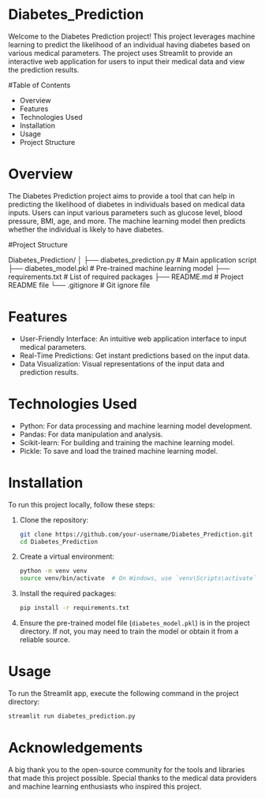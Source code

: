 # Diabetes_Prediction

Welcome to the Diabetes Prediction project! This project leverages machine learning to predict the likelihood of an individual having diabetes based on various medical parameters. The project uses Streamlit to provide an interactive web application for users to input their medical data and view the prediction results.

#Table of Contents
- Overview
- Features
- Technologies Used
- Installation
- Usage
- Project Structure

# Overview

The Diabetes Prediction project aims to provide a tool that can help in predicting the likelihood of diabetes in individuals based on medical data inputs. Users can input various parameters such as glucose level, blood pressure, BMI, age, and more. The machine learning model then predicts whether the individual is likely to have diabetes.


#Project Structure

Diabetes_Prediction/
│
├── diabetes_prediction.py      # Main application script
├── diabetes_model.pkl          # Pre-trained machine learning model
├── requirements.txt            # List of required packages
├── README.md                   # Project README file
└── .gitignore                  # Git ignore file


# Features

- User-Friendly Interface: An intuitive web application interface to input medical parameters.
- Real-Time Predictions: Get instant predictions based on the input data.
- Data Visualization: Visual representations of the input data and prediction results.

# Technologies Used

- Python: For data processing and machine learning model development.
- Pandas: For data manipulation and analysis.
- Scikit-learn: For building and training the machine learning model.
- Pickle: To save and load the trained machine learning model.

# Installation

To run this project locally, follow these steps:

1. Clone the repository:
    ```bash
    git clone https://github.com/your-username/Diabetes_Prediction.git
    cd Diabetes_Prediction
    ```

2. Create a virtual environment:
    ```bash
    python -m venv venv
    source venv/bin/activate  # On Windows, use `venv\Scripts\activate`
    ```

3. Install the required packages:
    ```bash
    pip install -r requirements.txt
    ```

4. Ensure the pre-trained model file (`diabetes_model.pkl`) is in the project directory. If not, you may need to train the model or obtain it from a reliable source.

# Usage

To run the Streamlit app, execute the following command in the project directory:

```bash
streamlit run diabetes_prediction.py
```


# Acknowledgements

A big thank you to the open-source community for the tools and libraries that made this project possible. Special thanks to the medical data providers and machine learning enthusiasts who inspired this project.
